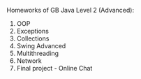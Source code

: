 Homeworks of GB Java Level 2 (Advanced):

1. OOP
2. Exceptions
3. Collections
4. Swing Advanced
5. Multithreading
6. Network
7. Final project - Online Chat
